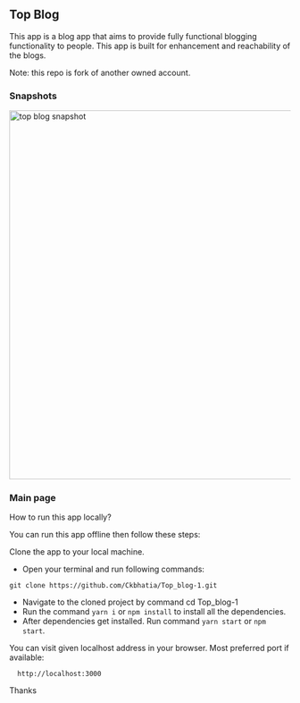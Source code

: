 ## Top Blog

This app is a blog app that aims to provide fully functional blogging functionality to people. This app is built for enhancement and reachability of the blogs.

Note: this repo is fork of another owned account.

### Snapshots

<img src="https://i.ibb.co/xHJqZdv/topBlog.png" alt="top blog snapshot" width="660" />



### Main page

How to run this app locally?

You can run this app offline then follow these steps:

Clone the app to your local machine.

- Open your terminal and run following commands:

 ```
 git clone https://github.com/Ckbhatia/Top_blog-1.git
 ```
- Navigate to the cloned project by command cd Top_blog-1
- Run the command `yarn i` or `npm install` to install all the dependencies.
- After dependencies get installed. Run command `yarn start` or `npm start`.

You can visit given localhost address in your browser. Most preferred port if available: 
```
  http://localhost:3000
```

Thanks